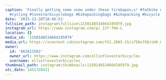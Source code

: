 ```yaml
---
caption: 'Finally getting some snow under these tire&apos;s! #fatbike #festive500
  #cycling #lovestarbicyclebags #bikepackingbags #bikepacking #bicycle #raphafestive500'
date: '2015-12-28T18:46:51'
fullsize_path: instagram\fullsize\1150148534664195979.jpg
instagram_url: https://www.instagram.com/p/_2Jf-fmG-L
location: {}
media_id: '1150148534664195979'
media_url: https://scontent.cdninstagram.com/t51.2885-15/s750x750/sh0.08/e35/12357574_1545660045753968_518540186_n.jpg?ig_cache_key=MTE1MDE0ODUzNDY2NDE5NTk3OQ%3D%3D.2
owner:
  id: '661611562'
  owner_url: https://www.instagram.com/elliotlovestarbicycles
  username: elliotlovestarbicycles
thumbnail_path: instagram\thumbnails\1150148534664195979.jpg
utc_date: 1451328411
---
```

